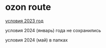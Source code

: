 # ozon route

[условия 2023 год](https://routejunior.contest.codeforces.com/group/cTtlUdWs3D/contests)

условия 2024 (январь) года не сохранились

условия 2024 (май) в папках